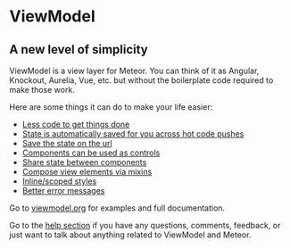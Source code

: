 # ViewModel
## A new level of simplicity

ViewModel is a view layer for Meteor. You can think of it as Angular, Knockout, Aurelia, Vue, etc. but without the boilerplate code required to make those work.

Here are some things it can do to make your life easier:

- [Less code to get things done][1]
- [State is automatically saved for you across hot code pushes][2]
- [Save the state on the url][3]
- [Components can be used as controls][4]
- [Share state between components][5]
- [Compose view elements via mixins][6]
- [Inline/scoped styles][7]
- [Better error messages][8]

Go to [viewmodel.org][9] for examples and full documentation.

Go to the [help section][10] if you have any questions, comments, feedback, or just want to talk about anything related to ViewModel and Meteor.

[1]:https://viewmodel.org/docs#comparison
[2]:https://viewmodel.org/docs/misc#hotcodepush
[3]:https://viewmodel.org/docs/misc#stateonurl
[4]:https://viewmodel.org/docs/misc#controls
[5]:https://viewmodel.org/docs/viewmodels#share
[6]:https://viewmodel.org/docs/viewmodels#mixin
[7]:https://viewmodel.org/docs/misc#inlinestyles
[8]:https://viewmodel.org/docs/misc#bettererrors
[9]:https://viewmodel.org/
[10]:https://viewmodel.org/help
